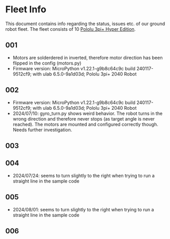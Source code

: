 # Fleet Info
This document contains info regarding the status, issues etc. of our ground robot fleet. The fleet consists of 10 [Pololu 3pi+ Hyper Edition](https://www.pololu.com/category/280/3pi-plus-32u4-oled-robot).

## 001
- Motors are solderdered in inverted, therefore motor direction has been flipped in the config (motors.py)
- Firmware version: MicroPython v1.22.1-g9b8c64c9c build 240117-9512cf9; with ulab 6.5.0-9a1d03d; Pololu 3pi+ 2040 Robot

## 002
- Firmware version: MicroPython v1.22.1-g9b8c64c9c build 240117-9512cf9; with ulab 6.5.0-9a1d03d; Pololu 3pi+ 2040 Robot
- 2024/07/10: gyro_turn.py shows weird behavior. The robot turns in the wrong direction and therefore never stops (as target angle is never reached). The motors are mounted and configured correctly though. Needs further investigation.

## 003


## 004
- 2024/07/24: seems to turn slightly to the right when trying to run a straight line in the sample code

## 005
- 2024/08/01: seems to turn slightly to the right when trying to run a straight line in the sample code

## 006
